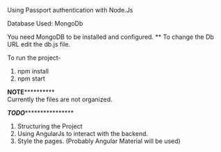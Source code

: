 Using Passport authentication with Node.Js

Database Used: MongoDb

You need MongoDB to be installed and configured.
** To change the Db URL edit the db.js file.

To run the project-
1. npm install
2. npm start 


**************NOTE************************<br>
Currently the files are not organized.

***********TODO***************************<br>
1. Structuring the Project<br>
2. Using AngularJs to interact with the backend.<br>
3. Style the pages. (Probably Angular Material will be used)<br>
